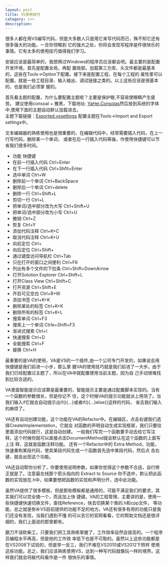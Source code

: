 ```yaml
---
layout: post
title: VS使用技巧
category: c++ 
description: 
---
```


很多人都在用VS编写代码，但是大多数人只是用它来写代码而已，殊不知它还有很多强大的功能。一旦你领略到
它的强大之处，你将会发现写程序是件很快乐的事情。它有太多的使用技巧值得我们学习。

安装应该是最简单的，我想用过Windows的程序员应该都会吧。最主要的是配置开发环境，首先是配置全局，再配
置局部。加载第三方库、头文件都是最基本的，这些在Tools->Option下配置。接下来是配置工程，在每个工程的
属性里可以配置。就是一些工程目录、输入输出、调试链接之类的。以上这些应该是很基本的，也是我们必须掌
握的。

首先看主题的配置，为什么要配置主题呢？主要是保护眼,不容易使眼睛产生疲劳。
建议使用consoal + 雅黑，下载地址: <a href="https://www.dropbox.com/s/zw21x0i5p62rrrq/Exported-2013-03-15.vssettings">YaHei.Consolas</a>然后放到系统的字体中,使用下面的主题自动默认加载进去。   
主题下载链接：<a href="https://www.dropbox.com/s/zw21x0i5p62rrrq/Exported-2013-03-15.vssettings">Exported.vssettings</a>
配置主题在Tools->Import and Export settings中。

文本编辑器的熟练使用也是很重要的，在编辑代码中，经常需要插入代码，在上一行写代码，删除某一个单词，
或者在后一行插入代码等操，作使用快捷键可以节省我们很多时间。

- 功能                                快捷键
- 在前一行插入代码    	            Ctrl+Enter
- 在下一行插入代码	                Ctrl+Shfit+Enter
- 选中单词	                        Ctrl+W	
- 删除前一个单词	                    Ctrl+BackSpace
- 删除后一个单词	                    Ctrl+delete
- 删除一行	                        Ctrl+Shift+L
- 剪切一行	                        Ctrl+L
- 把单词/选中部分改为大写             Ctrl+Shift+U
- 把单词/选中部分改为小写             Ctrl+U
- 撤销	                            Ctrl+Z
- 恢复	                            Ctrl+Y
- 添加代码注释	                    Ctrl+K+C
- 取消代码注释	                    Ctrl+K+U
- 向前定位	                        Ctrl+
- 向后定位	                        Ctrl+Shift+
- 通过键盘访问导航栏	                Ctrl+Tab
- 只在打开的窗口之间便利	            Ctrl+F6
- 列出有多个文件的下拉条	            Ctrl+Shift+DownArrow
- 打开Solution Explorer	            Ctrl+Shift+L
- 打开Class View	                    Ctrl+Shift+C
- 打开资源	                        Ctrl+Shift+E
- 开启可见空白	                    Ctrl+R+W
- 添加书签	                        Ctrl+K+K
- 删除某处的标签	                    Ctrl+K+K
- 删除所有的标签	                    Ctrl+K+L
- 搜索单词	                        Ctrl+F3
- 搜索上一个单词	                    Ctrle+Shift+F3
- 渐进式搜索	                        Ctrl+I
- 快速搜索	                        Ctrl+D
- 全能搜索	                        Ctrl+F
- 替换	                            Ctrl+H   

最重要的是VA的使用，VA是VS的一个插件,由一个公司专门开发的，如果说会用快捷键是我们前进一小步，那么掌
握VA的使用技巧就是我们前进了一大步。由于我们已经配置过主题了，所以在VA中就配置使用当前主题，因为自
己手动很难找到比较合适的。

VA里面智能提示应该算是最重要的，智能提示主要是通过配置脚本实现的。当有一个函数的参数很长，但是你记不
住，这个时候VA的提示功能就派上用场了。当我们输入if它就会自动提示出if(){…}或者if(){…}else{}这样的代码，
省去我们输入的麻烦了。

VA还有自动创建功能，这个功能在VA的Refactor中。在编辑区，点击右键我们选择CreateImplementation，它就会
对函数的声明自动生成实现框架，我们只要往里面添加代码就行，这是自动创建。
一般我们写完一个函数要手动去给它写注释，这个时候你就可以直接点击DocumentMethod就会默认在这个函数的上面写上注
释，这就是函数注释功能。
还有一个Refactor中的 Extra Method，功能，快速重构某段代码，使其某段代码生成一个函数首先选中某段代码，然后点
击右键，就会出现这个功能。

VA还自动帮你分析了，你要使用说明参数，如果你觉得这个参数不合适，自行修正就是了。注意最左线那个箭头指向的
Extract to Source 你不选中，默认把此函数的实现放在.h中，如果要想把函数的实现和声明分开，选中此功能。

虽然VA提供了很多模板，但是那些模板都是通用的，可能不满足我们的要求，其实我们可以完全搞一个，而且加上快
捷键。VA的工程管理，主要讲的是，使用一些快捷键快速切换文件，查找Reference，快去切换某个类的.h和cpp文件，
等功能，总之就是弥补VS目前提供的功能不足的地方。VA还有很多有用的功能只是我们还没有发现，当我们遇到不懂
的可以去它的官网看看，它的帮助文档还是很详细的，我们上面说的那里都有。

磨刀不误砍柴工，只要我们把工具熟练掌握了，工作效率自然会提高的。一个程序员编程水平再高，但是他的工作效
率低下也是不可取的。虽然以上这些功能都是在VS2008下试验的，但是举一反三，我们不难在VS2010或VS2012下照样
使用这些功能。总之，我们应该熟练使用VS，达到一种写代码就像玩一样的境界。这样我们就会将敲代码看作是一件
很快乐的事情。
